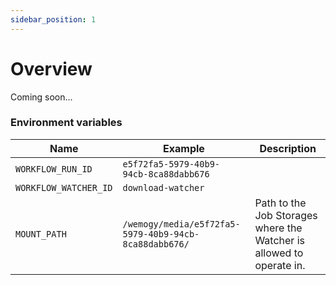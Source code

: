 ```yaml
---
sidebar_position: 1
---
```


# Overview

Coming soon...

### Environment variables

| Name | Example | Description |
| -- | -- | --|
| `WORKFLOW_RUN_ID` | `e5f72fa5-5979-40b9-94cb-8ca88dabb676` | |
| `WORKFLOW_WATCHER_ID` | `download-watcher` | |
| `MOUNT_PATH` | `/wemogy/media/e5f72fa5-5979-40b9-94cb-8ca88dabb676/` | Path to the Job Storages where the Watcher is allowed to operate in. |
